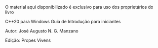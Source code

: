 O material aqui disponibilizado é exclusivo para uso dos proprietários do livro 

C++20 para Windows
Guia de Introdução para iniciantes

Autor: José Augusto N. G. Manzano

Edição: Propes Vivens
